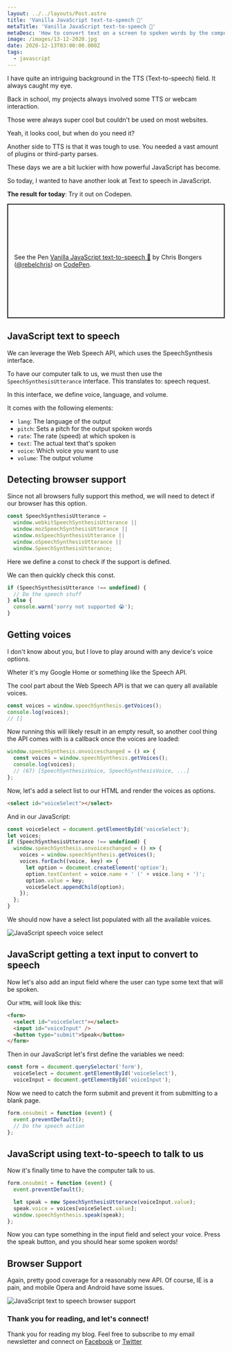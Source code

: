 ```yaml
---
layout: ../../layouts/Post.astro
title: 'Vanilla JavaScript text-to-speech 💬'
metaTitle: 'Vanilla JavaScript text-to-speech 💬'
metaDesc: 'How to convert text on a screen to spoken words by the computer'
image: /images/13-12-2020.jpg
date: 2020-12-13T03:00:00.000Z
tags:
  - javascript
---
```


I have quite an intriguing background in the TTS (Text-to-speech) field. It always caught my eye.

Back in school, my projects always involved some TTS or webcam interaction.

Those were always super cool but couldn't be used on most websites.

Yeah, it looks cool, but when do you need it?

Another side to TTS is that it was tough to use. You needed a vast amount of plugins or third-party parses.

These days we are a bit luckier with how powerful JavaScript has become.

So today, I wanted to have another look at Text to speech in JavaScript.

**The result for today**: Try it out on Codepen.

<p class="codepen" data-height="265" data-theme-id="dark" data-default-tab="js,result" data-user="rebelchris" data-slug-hash="wvzWmep" style="height: 265px; box-sizing: border-box; display: flex; align-items: center; justify-content: center; border: 2px solid; margin: 1em 0; padding: 1em;" data-pen-title="Vanilla JavaScript text-to-speech 💬">
  <span>See the Pen <a href="https://codepen.io/rebelchris/pen/wvzWmep">
  Vanilla JavaScript text-to-speech 💬</a> by Chris Bongers (<a href="https://codepen.io/rebelchris">@rebelchris</a>)
  on <a href="https://codepen.io">CodePen</a>.</span>
</p>
<script async defer src="https://cpwebassets.codepen.io/assets/embed/ei.js"></script>

## JavaScript text to speech

We can leverage the Web Speech API, which uses the SpeechSynthesis interface.

To have our computer talk to us, we must then use the `SpeechSynthesisUtterance` interface.
This translates to: speech request.

In this interface, we define voice, language, and volume.

It comes with the following elements:

- `lang`: The language of the output
- `pitch`: Sets a pitch for the output spoken words
- `rate`: The rate (speed) at which spoken is
- `text`: The actual text that's spoken
- `voice`: Which voice you want to use
- `volume`: The output volume

## Detecting browser support

Since not all browsers fully support this method, we will need to detect if our browser has this option.

```js
const SpeechSynthesisUtterance =
  window.webkitSpeechSynthesisUtterance ||
  window.mozSpeechSynthesisUtterance ||
  window.msSpeechSynthesisUtterance ||
  window.oSpeechSynthesisUtterance ||
  window.SpeechSynthesisUtterance;
```

Here we define a const to check if the support is defined.

We can then quickly check this const.

```js
if (SpeechSynthesisUtterance !== undefined) {
  // Do the speech stuff
} else {
  console.warn('sorry not supported 😭');
}
```

## Getting voices

I don't know about you, but I love to play around with any device's voice options.

Wheter it's my Google Home or something like the Speech API.

The cool part about the Web Speech API is that we can query all available voices.

```js
const voices = window.speechSynthesis.getVoices();
console.log(voices);
// []
```

Now running this will likely result in an empty result, so another cool thing the API comes with is a callback once the voices are loaded:

```js
window.speechSynthesis.onvoiceschanged = () => {
  const voices = window.speechSynthesis.getVoices();
  console.log(voices);
  // (67) [SpeechSynthesisVoice, SpeechSynthesisVoice, ...]
};
```

Now, let's add a select list to our HTML and render the voices as options.

```html
<select id="voiceSelect"></select>
```

And in our JavaScript:

```js
const voiceSelect = document.getElementById('voiceSelect');
let voices;
if (SpeechSynthesisUtterance !== undefined) {
  window.speechSynthesis.onvoiceschanged = () => {
    voices = window.speechSynthesis.getVoices();
    voices.forEach((voice, key) => {
      let option = document.createElement('option');
      option.textContent = voice.name + ' (' + voice.lang + ')';
      option.value = key;
      voiceSelect.appendChild(option);
    });
  };
}
```

We should now have a select list populated with all the available voices.

![JavaScript speech voice select](https://cdn.hashnode.com/res/hashnode/image/upload/v1607410751016/BX67CW59S.png)

## JavaScript getting a text input to convert to speech

Now let's also add an input field where the user can type some text that will be spoken.

Our `HTML` will look like this:

```html
<form>
  <select id="voiceSelect"></select>
  <input id="voiceInput" />
  <button type="submit">Speak</button>
</form>
```

Then in our JavaScript let's first define the variables we need:

```js
const form = document.querySelector('form'),
  voiceSelect = document.getElementById('voiceSelect'),
  voiceInput = document.getElementById('voiceInput');
```

Now we need to catch the form submit and prevent it from submitting to a blank page.

```js
form.onsubmit = function (event) {
  event.preventDefault();
  // Do the speech action
};
```

## JavaScript using text-to-speech to talk to us

Now it's finally time to have the computer talk to us.

```js
form.onsubmit = function (event) {
  event.preventDefault();

  let speak = new SpeechSynthesisUtterance(voiceInput.value);
  speak.voice = voices[voiceSelect.value];
  window.speechSynthesis.speak(speak);
};
```

Now you can type something in the input field and select your voice.
Press the speak button, and you should hear some spoken words!

## Browser Support

Again, pretty good coverage for a reasonably new API.
Of course, IE is a pain, and mobile Opera and Android have some issues.

![JavaScript text to speech browser support](https://caniuse.bitsofco.de/static/v1/mdn-api__SpeechSynthesisUtterance-1607412204741.png)

### Thank you for reading, and let's connect!

Thank you for reading my blog. Feel free to subscribe to my email newsletter and connect on [Facebook](https://www.facebook.com/DailyDevTipsBlog) or [Twitter](https://twitter.com/DailyDevTips1)

